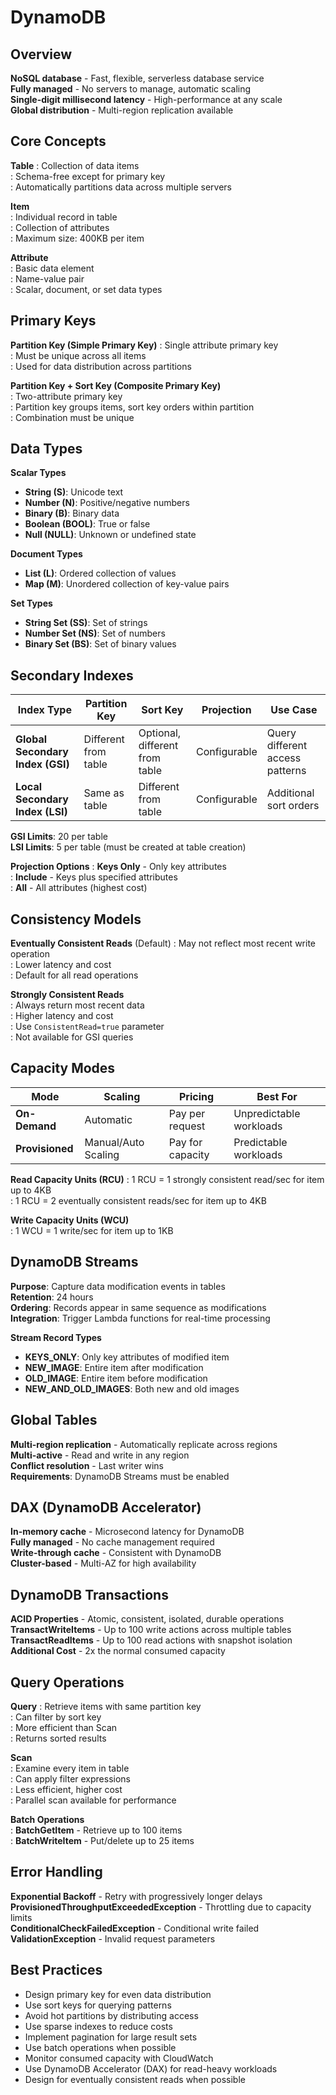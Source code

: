 # DynamoDB

## Overview
**NoSQL database** - Fast, flexible, serverless database service  
**Fully managed** - No servers to manage, automatic scaling  
**Single-digit millisecond latency** - High-performance at any scale  
**Global distribution** - Multi-region replication available

## Core Concepts

**Table**
: Collection of data items  
: Schema-free except for primary key  
: Automatically partitions data across multiple servers

**Item**  
: Individual record in table  
: Collection of attributes  
: Maximum size: 400KB per item

**Attribute**  
: Basic data element  
: Name-value pair  
: Scalar, document, or set data types

## Primary Keys

**Partition Key (Simple Primary Key)**
: Single attribute primary key  
: Must be unique across all items  
: Used for data distribution across partitions

**Partition Key + Sort Key (Composite Primary Key)**  
: Two-attribute primary key  
: Partition key groups items, sort key orders within partition  
: Combination must be unique

## Data Types

**Scalar Types**
- **String (S)**: Unicode text
- **Number (N)**: Positive/negative numbers  
- **Binary (B)**: Binary data
- **Boolean (BOOL)**: True or false
- **Null (NULL)**: Unknown or undefined state

**Document Types**
- **List (L)**: Ordered collection of values
- **Map (M)**: Unordered collection of key-value pairs

**Set Types**  
- **String Set (SS)**: Set of strings
- **Number Set (NS)**: Set of numbers
- **Binary Set (BS)**: Set of binary values

## Secondary Indexes

| Index Type | Partition Key | Sort Key | Projection | Use Case |
|------------|---------------|----------|------------|----------|
| **Global Secondary Index (GSI)** | Different from table | Optional, different from table | Configurable | Query different access patterns |
| **Local Secondary Index (LSI)** | Same as table | Different from table | Configurable | Additional sort orders |

**GSI Limits**: 20 per table  
**LSI Limits**: 5 per table (must be created at table creation)

**Projection Options**
: **Keys Only** - Only key attributes  
: **Include** - Keys plus specified attributes  
: **All** - All attributes (highest cost)

## Consistency Models

**Eventually Consistent Reads** (Default)
: May not reflect most recent write operation  
: Lower latency and cost  
: Default for all read operations

**Strongly Consistent Reads**  
: Always return most recent data  
: Higher latency and cost  
: Use `ConsistentRead=true` parameter  
: Not available for GSI queries

## Capacity Modes

| Mode | Scaling | Pricing | Best For |
|------|---------|---------|----------|
| **On-Demand** | Automatic | Pay per request | Unpredictable workloads |
| **Provisioned** | Manual/Auto Scaling | Pay for capacity | Predictable workloads |

**Read Capacity Units (RCU)**
: 1 RCU = 1 strongly consistent read/sec for item up to 4KB  
: 1 RCU = 2 eventually consistent reads/sec for item up to 4KB

**Write Capacity Units (WCU)**  
: 1 WCU = 1 write/sec for item up to 1KB

## DynamoDB Streams

**Purpose**: Capture data modification events in tables  
**Retention**: 24 hours  
**Ordering**: Records appear in same sequence as modifications  
**Integration**: Trigger Lambda functions for real-time processing

**Stream Record Types**
- **KEYS_ONLY**: Only key attributes of modified item
- **NEW_IMAGE**: Entire item after modification
- **OLD_IMAGE**: Entire item before modification  
- **NEW_AND_OLD_IMAGES**: Both new and old images

## Global Tables

**Multi-region replication** - Automatically replicate across regions  
**Multi-active** - Read and write in any region  
**Conflict resolution** - Last writer wins  
**Requirements**: DynamoDB Streams must be enabled

## DAX (DynamoDB Accelerator)

**In-memory cache** - Microsecond latency for DynamoDB  
**Fully managed** - No cache management required  
**Write-through cache** - Consistent with DynamoDB  
**Cluster-based** - Multi-AZ for high availability

## DynamoDB Transactions

**ACID Properties** - Atomic, consistent, isolated, durable operations  
**TransactWriteItems** - Up to 100 write actions across multiple tables  
**TransactReadItems** - Up to 100 read actions with snapshot isolation  
**Additional Cost** - 2x the normal consumed capacity

## Query Operations

**Query**
: Retrieve items with same partition key  
: Can filter by sort key  
: More efficient than Scan  
: Returns sorted results

**Scan**  
: Examine every item in table  
: Can apply filter expressions  
: Less efficient, higher cost  
: Parallel scan available for performance

**Batch Operations**  
: **BatchGetItem** - Retrieve up to 100 items  
: **BatchWriteItem** - Put/delete up to 25 items

## Error Handling

**Exponential Backoff** - Retry with progressively longer delays  
**ProvisionedThroughputExceededException** - Throttling due to capacity limits  
**ConditionalCheckFailedException** - Conditional write failed  
**ValidationException** - Invalid request parameters

## Best Practices
- Design primary key for even data distribution
- Use sort keys for querying patterns
- Avoid hot partitions by distributing access
- Use sparse indexes to reduce costs
- Implement pagination for large result sets
- Use batch operations when possible
- Monitor consumed capacity with CloudWatch
- Use DynamoDB Accelerator (DAX) for read-heavy workloads
- Design for eventually consistent reads when possible